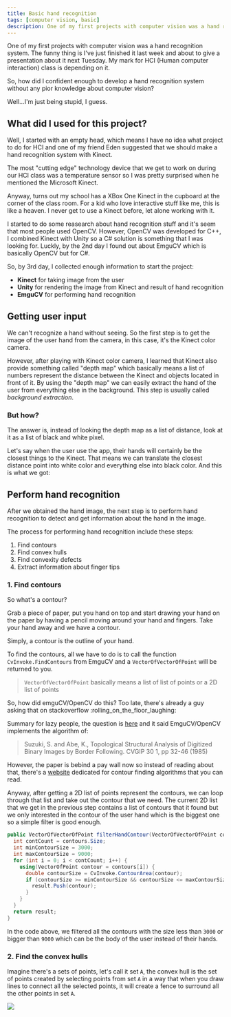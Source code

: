 ```yaml
---
title: Basic hand recognition
tags: [computer vision, basic]
description: One of my first projects with computer vision was a hand recognition system. This article explains how I developed a hand recognition system without any pior knowledge about computer vision.
---
```


One of my first projects with computer vision was a hand recognition system. The funny thing is I've just finished it last week and about to give a presentation about it next Tuesday. My mark for HCI (Human computer interaction) class is depending on it.

So, how did I confident enough to develop a hand recognition system without any pior knowledge about computer vision?

Well...I'm just being stupid, I guess.

## What did I used for this project?
Well, I started with an empty head, which means I have no idea what project to do for HCI and one of my friend Eden suggested that we should make a hand recognition system with Kinect.

The most "cutting edge" technology device that we get to work on during our HCI class was a temperature sensor so I was pretty surprised when he mentioned the Microsoft Kinect.

Anyway, turns out my school has a XBox One Kinect in the cupboard at the corner of the class room. For a kid who love interactive stuff like me, this is like a heaven. I never get to use a Kinect before, let alone working with it.

I started to do some reasearch about hand recognition stuff and it's seem that most people used OpenCV. However, OpenCV was developed for C++, I combined Kinect with Unity so a C# solution is something that I was looking for. Luckly, by the 2nd day I found out about EmguCV which is basically OpenCV but for C#.

So, by 3rd day, I collected enough information to start the project:

- **Kinect** for taking image from the user
- **Unity** for rendering the image from Kinect and result of hand recognition
- **EmguCV** for performing hand recognition

## Getting user input
We can't recognize a hand without seeing. So the first step is to get the image of the user hand from the camera, in this case, it's the Kinect color camera.

However, after playing with Kinect color camera, I learned that Kinect also provide something called "depth map" which basically means a list of numbers represent the distance between the Kinect and objects located in front of it. By using the "depth map" we can easily extract the hand of the user from everything else in the background. This step is usually called *background extraction*.

### But how?
The answer is, instead of looking the depth map as a list of distance, look at it as a list of black and white pixel.

Let's say when the user use the app, their hands will certainly be the closest things to the Kinect. That means we can translate the closest distance point into white color and everything else into black color. And this is what we got:

<!-- INSERT IMAGE HERE -->

## Perform hand recognition
After we obtained the hand image, the next step is to perform hand recognition to detect and get information about the hand in the image.

The process for performing hand recognition include these steps:

1. Find contours
2. Find convex hulls
3. Find convexity defects
4. Extract information about finger tips

### 1. Find contours
So what's a contour?

Grab a piece of paper, put you hand on top and start drawing your hand on the paper by having a pencil moving around your hand and fingers. Take your hand away and we have a contour.

Simply, a contour is the outline of your hand.

<!-- INSERT IMAGE HERE -->

To find the contours, all we have to do is to call the function `CvInvoke.FindContours` from EmguCV and a `VectorOfVectorOfPoint` will be returned to you.

> `VectorOfVectorOfPoint` basically means a list of list of points or a 2D list of points

So, how did emguCV/OpenCV do this? Too late, there's already a guy asking that on stackoverflow :rolling_on_the_floor_laughing:

Summary for lazy people, the question is [here](rolling_on_the_floor_laughing) and it said EmguCV/OpenCV implements the algorithm of:

> Suzuki, S. and Abe, K., Topological Structural Analysis of Digitized Binary Images by Border Following. CVGIP 30 1, pp 32-46 (1985)

However, the paper is bebind a pay wall now so instead of reading about that, there's a [website](http://www.imageprocessingplace.com/downloads_V3/root_downloads/tutorials/contour_tracing_Abeer_George_Ghuneim/alg.html) dedicated for contour finding algorithms that you can read.

Anyway, after getting a 2D list of points represent the contours, we can loop through that list and take out the contour that we need. The current 2D list that we get in the previous step contains a list of contours that it found but we only interested in the contour of the user hand which is the biggest one so a simple filter is good enough.

```csharp
public VectorOfVectorOfPoint filterHandContour(VectorOfVectorOfPoint contours) {
  int contCount = contours.Size;
  int minContourSize = 3000;
  int maxContourSize = 9000;
  for (int i = 0; i < contCount; i++) {
    using(VectorOfPoint contour = contours[i]) {
      double contourSize = CvInvoke.ContourArea(contour);
      if (contourSize >= minContourSize && contourSize <= maxContourSize) {
        result.Push(contour);
      }
    }
  }
  return result;
}
```

In the code above, we filtered all the contours with the size less than `3000` or bigger than `9000` which can be the body of the user instead of their hands.

### 2. Find the convex hulls
Imagine there's a sets of points, let's call it set `A`, the convex hull is the set of points created by selecting points from set `A` in a way that when you draw lines to connect all the selected points, it will create a fence to surround all the other points in set `A`.

![](/assets/imgs/ConvexHull.png)
